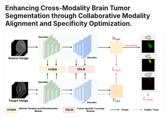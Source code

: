 ## Enhancing Cross-Modality Brain Tumor Segmentation through Collaborative Modality Alignment and Specificity Optimization.

![alt text](https://github.com/zzpr/MA-BTS/blob/main/MODEL.png)



